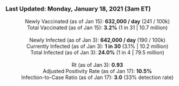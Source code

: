 ### Last Updated: Monday, January 18, 2021 (3am ET)
<p align="center">
Newly Vaccinated (as of Jan 15): <b>632,000 / day</b>
(241 / 100k)<br>
Total Vaccinated (as of Jan 15): <b>3.2%</b>
(1 in 31 | 10.7 million)<br>
<br>
Newly Infected (as of Jan 3): <b>642,000 / day</b> 
(190 / 100k)<br>
Currently Infected (as of Jan 3): <b>1 in 30</b>
(3.1% | 10.2 million)<br>
Total Infected (as of Jan 3): <b>24.0%</b>
(1 in 4 | 79.5 million)<br>
<br>
Rt (as of Jan 3): <b>0.93</b><br>
Adjusted Positivity Rate (as of Jan 17): <b>10.5%</b><br>
Infection-to-Case Ratio (as of Jan 17): <b>3.0</b> (33% detection rate)</p>